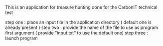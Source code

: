 This is an application for treasure hunting done for the CarbonIT technical test

step one : place an input file in the application directory ( default one is already present )
step two : provide the name of the file to use as program first argument ( provide "input.txt" to use the default one)
step three : launch program